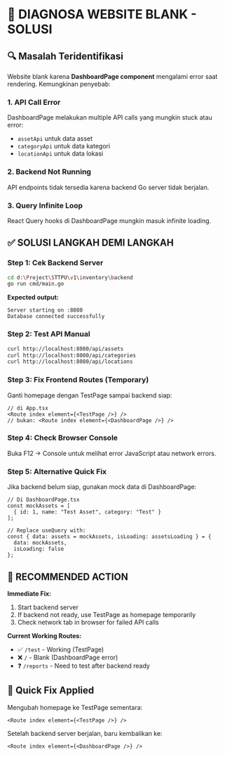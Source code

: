# 🚨 DIAGNOSA WEBSITE BLANK - SOLUSI

## 🔍 Masalah Teridentifikasi

Website blank karena **DashboardPage component** mengalami error saat rendering. Kemungkinan penyebab:

### 1. **API Call Error**
DashboardPage melakukan multiple API calls yang mungkin stuck atau error:
- `assetApi` untuk data asset
- `categoryApi` untuk data kategori  
- `locationApi` untuk data lokasi

### 2. **Backend Not Running**
API endpoints tidak tersedia karena backend Go server tidak berjalan.

### 3. **Query Infinite Loop**
React Query hooks di DashboardPage mungkin masuk infinite loading.

## ✅ SOLUSI LANGKAH DEMI LANGKAH

### **Step 1: Cek Backend Server**
```bash
cd d:\Project\STTPU\v1\inventory\backend
go run cmd/main.go
```

**Expected output:**
```
Server starting on :8080
Database connected successfully
```

### **Step 2: Test API Manual**
```bash
curl http://localhost:8080/api/assets
curl http://localhost:8080/api/categories  
curl http://localhost:8080/api/locations
```

### **Step 3: Fix Frontend Routes (Temporary)**
Ganti homepage dengan TestPage sampai backend siap:

```tsx
// di App.tsx
<Route index element={<TestPage />} />
// bukan: <Route index element={<DashboardPage />} />
```

### **Step 4: Check Browser Console**
Buka F12 → Console untuk melihat error JavaScript atau network errors.

### **Step 5: Alternative Quick Fix**
Jika backend belum siap, gunakan mock data di DashboardPage:

```tsx
// Di DashboardPage.tsx
const mockAssets = [
  { id: 1, name: "Test Asset", category: "Test" }
];

// Replace useQuery with:
const { data: assets = mockAssets, isLoading: assetsLoading } = { 
  data: mockAssets, 
  isLoading: false 
};
```

## 🎯 RECOMMENDED ACTION

**Immediate Fix:**
1. Start backend server
2. If backend not ready, use TestPage as homepage temporarily
3. Check network tab in browser for failed API calls

**Current Working Routes:**
- ✅ `/test` - Working (TestPage)
- ❌ `/` - Blank (DashboardPage error)
- ❓ `/reports` - Need to test after backend ready

## 🔧 Quick Fix Applied

Mengubah homepage ke TestPage sementara:
```tsx
<Route index element={<TestPage />} />
```

Setelah backend server berjalan, baru kembalikan ke:
```tsx  
<Route index element={<DashboardPage />} />
```
